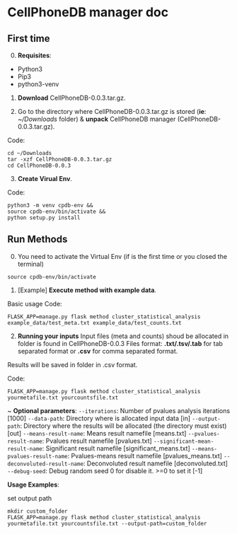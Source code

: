 # CellPhoneDB  manager doc

## First time
0. **Requisites**:
- Python3
- Pip3
- python3-venv



1. **Download** CellPhoneDB-0.0.3.tar.gz.

2. Go to the directory where CellPhoneDB-0.0.3.tar.gz is stored (**ie**: _~/Downloads_ folder) & **unpack** CellPhoneDB manager (CellPhoneDB-0.0.3.tar.gz).

Code:
```shell
cd ~/Downloads
tar -xzf CellPhoneDB-0.0.3.tar.gz
cd CellPhoneDB-0.0.3
```

3. **Create Virual Env**.

Code:
```shell
python3 -m venv cpdb-env &&
source cpdb-env/bin/activate &&
python setup.py install
```


## Run Methods
0. You need to activate the Virtual Env (if is the first time or you closed the terminal)

```shell
source cpdb-env/bin/activate
```


1. [Example] **Execute method with example data**.

Basic usage
Code:
```shell
FLASK_APP=manage.py flask method cluster_statistical_analysis example_data/test_meta.txt example_data/test_counts.txt
```

2. **Running your inputs**
Input files (meta and counts) shoud be allocated in  folder is found in CellPhoneDB-0.0.3
Files format: **.txt/.tsv/.tab** for tab separated format or **.csv** for comma separated format.


Results will be saved in  folder in .csv format.

Code:
```shell
FLASK_APP=manage.py flask method cluster_statistical_analysis yourmetafile.txt yourcountsfile.txt
```


~ **Optional parameters**:
`--iterations`: Number of pvalues analysis iterations [1000]
`--data-path`: Directory where is allocated input data [in]
`--output-path`: Directory where the results will be allocated (the directory must exist) [out]
`--means-result-name`: Means result namefile [means.txt]
`--pvalues-result-name`: Pvalues result namefile [pvalues.txt]
`--significant-mean-result-name`: Significant result namefile [significant_means.txt]
`--means-pvalues-result-name`: Pvalues-means result namefile [pvalues_means.txt]
`--deconvoluted-result-name`: Deconvoluted result namefile [deconvoluted.txt]
`--debug-seed`: Debug random seed 0 for disable it. >=0 to set it [-1]


**Usage Examples**:

set output path
```shell
mkdir custom_folder
FLASK_APP=manage.py flask method cluster_statistical_analysis yourmetafile.txt yourcountsfile.txt --output-path=custom_folder
```
